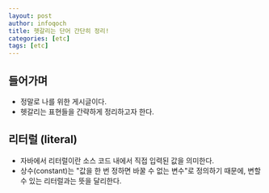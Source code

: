 ```yaml
---
layout: post
author: infoqoch
title: 헷갈리는 단어 간단히 정리! 
categories: [etc]
tags: [etc]
---
```


## 들어가며
- 정말로 나를 위한 게시글이다. 
- 헷갈리는 표현들을 간략하게 정리하고자 한다. 

## 리터럴 (literal)
- 자바에서 리터럴이란 소스 코드 내에서 직접 입력된 값을 의미한다. 
- 상수(constant)는 "값을 한 번 정하면 바꿀 수 없는 변수"로 정의하기 때문에, 변할 수 있는 리터럴과는 뜻을 달리한다. 
